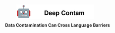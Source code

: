 <div align="center">
    <img src="imgs/icon.svg" style="width: 250px; height: auto; margin-right: 15px; position: relative; top: 5px;">
</div>
<p align="center"><b>Data Contamination Can Cross Language Barriers</b></p>